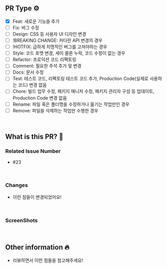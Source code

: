 ## PR Type ⚙️
<!-- 어떤 변경사항이 있는지 PR에 해당하는 작업들을 체크 후 남겨줍니다.
      사용하지 않는 리스트는 삭제해주세요! -->
      
- [x] Feat: 새로운 기능을 추가
- [ ] Fix: 버그 수정
- [ ] Design: CSS 등 사용자 UI 디자인 변경
- [ ] !BREAKING CHANGE: 커다란 API 변경의 경우
- [ ] !HOTFIX: 급하게 치명적인 버그를 고쳐야하는 경우
- [ ] Style: 코드 포맷 변경, 세미 콜론 누락, 코드 수정이 없는 경우
- [ ] Refactor: 프로덕션 코드 리팩토링
- [ ] Comment: 필요한 주석 추가 및 변경
- [ ] Docs: 문서 수정
- [ ] Test: 테스트 코드, 리펙토링 테스트 코드 추가, Production Code(실제로 사용하는 코드) 변경 없음
- [ ] Chore: 빌드 업무 수정, 패키지 매니저 수정, 패키지 관리자 구성 등 업데이트, Production Code 변경 없음
- [ ] Rename: 파일 혹은 폴더명을 수정하거나 옮기는 작업만인 경우
- [ ] Remove: 파일을 삭제하는 작업만 수행한 경우

<br>


## What is this PR? 📝

### Related Issue Number
<!-- 연관된 이슈 번호를 모두 작성해 주세요. ex, #23, #24 -->
- #23
<br>

### Changes
<!-- PR의 작업 내용에 대한 설명을 적습니다. - 추가/변경사항에 대해 작성해주세요. -->
- 이런 점들이 변경되었어요!
<br>

### ScreenShots
<!--
뷰를 그린 경우 완성된 화면의 스크린샷을 같이 첨부해주세요.
적절한 사이즈로 첨부하는 코드 👇
<img width="300" alt="" src="이미지URL">
-->

<br>


## Other information 🔥
<!-- 기타 참고사항이 있다면 작성해줍니다. -->
- 리뷰하면서 이런 점들을 참고해주세요!
<br>



